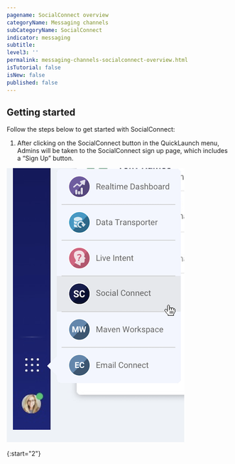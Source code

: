 ```yaml
---
pagename: SocialConnect overview
categoryName: Messaging channels
subCategoryName: SocialConnect
indicator: messaging
subtitle: 
level3: ''
permalink: messaging-channels-socialconnect-overview.html
isTutorial: false
isNew: false
published: false
---
```


## Getting started

Follow the steps below to get started with SocialConnect: 

1. After clicking on the SocialConnect button in the QuickLaunch menu, Admins will be taken to the SocialConnect sign up page, which includes a “Sign Up” button. 

![](img/socialconnect-user-guide-1.png)

{:start="2"}

